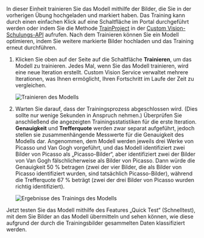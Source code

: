 In dieser Einheit trainieren Sie das Modell mithilfe der Bilder, die Sie in der vorherigen Übung hochgeladen und markiert haben. Das Training kann durch einen einfachen Klick auf eine Schaltfläche im Portal durchgeführt werden oder indem Sie die Methode [TrainProject](https://southcentralus.dev.cognitive.microsoft.com/docs/services/d9a10a4a5f8549599f1ecafc435119fa/operations/58d5835bc8cb231380095bed) in der [Custom Vision-Schulungs-API](https://southcentralus.dev.cognitive.microsoft.com/docs/services/d9a10a4a5f8549599f1ecafc435119fa/operations/58d5835bc8cb231380095be3) aufrufen. Nach dem Trainieren können Sie ein Modell optimieren, indem Sie weitere markierte Bilder hochladen und das Training erneut durchführen.
 
1. Klicken Sie oben auf der Seite auf die Schaltfläche **Trainieren**, um das Modell zu trainieren. Jedes Mal, wenn Sie das Modell trainieren, wird eine neue Iteration erstellt. Custom Vision Service verwaltet mehrere Iterationen, was Ihnen ermöglicht, Ihren Fortschritt im Laufe der Zeit zu vergleichen.

    ![Trainieren des Modells](../media-draft/2-portal-click-train.png)

1. Warten Sie darauf, dass der Trainingsprozess abgeschlossen wird. (Dies sollte nur wenige Sekunden in Anspruch nehmen.) Überprüfen Sie anschließend die angezeigten Trainingsstatistiken für die erste Iteration. **Genauigkeit** und **Trefferquote** werden zwar separat aufgeführt, jedoch stellen sie zusammenhängende Messwerte für die Genauigkeit des Modells dar. Angenommen, dem Modell werden jeweils drei Werke von Picasso und Van Gogh vorgeführt, und das Modell identifiziert zwei Bilder von Picasso als „Picasso-Bilder“, aber identifiziert zwei der Bilder von Van Gogh fälschlicherweise als Bilder von Picasso. Dann würde die Genauigkeit 50 % betragen (zwei der vier Bilder, die als Bilder von Picasso identifiziert wurden, sind tatsächlich Picasso-Bilder), während die Trefferquote 67 % beträgt (zwei der drei Bilder von Picasso wurden richtig identifiziert).

    ![Ergebnisse des Trainings des Modells](../media-draft/2-portal-train-complete.png)

Jetzt testen Sie das Modell mithilfe des Features „Quick Test“ (Schnelltest), mit dem Sie Bilder an das Modell übermitteln und sehen können, wie diese aufgrund der durch die Trainingsbilder gesammelten Daten klassifiziert werden.